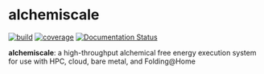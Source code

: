 # alchemiscale

[![build](https://github.com/openforcefield/alchemiscale/actions/workflows/ci-integration.yml/badge.svg)](https://github.com/openforcefield/alchemiscale/actions/workflows/ci-integration.yml)
[![coverage](https://codecov.io/gh/openforcefield/alchemiscale/branch/main/graph/badge.svg)](https://codecov.io/gh/openforcefield/alchemiscale)
[![Documentation Status](https://readthedocs.org/projects/alchemiscale/badge/?version=latest)](https://alchemiscale.readthedocs.io/en/latest/?badge=latest)


**alchemiscale**: a high-throughput alchemical free energy execution system for use with HPC, cloud, bare metal, and Folding@Home
